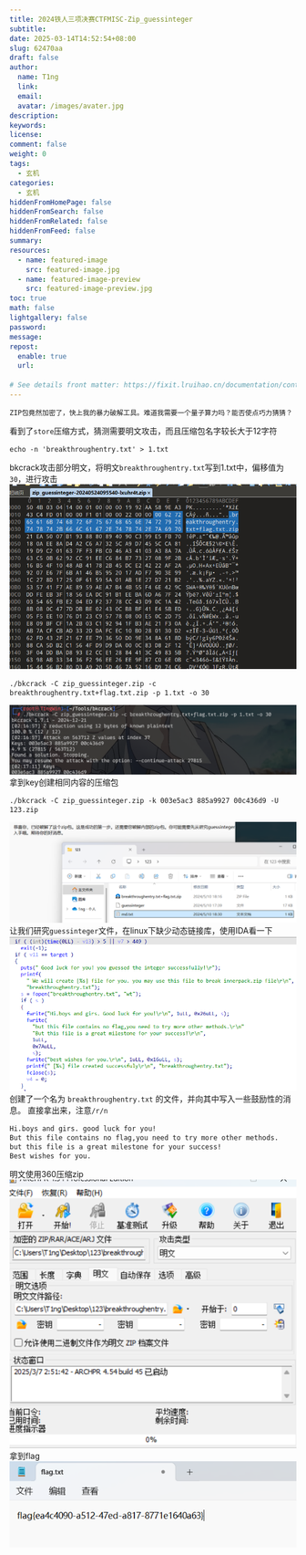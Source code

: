 ```yaml
---
title: 2024铁人三项决赛CTFMISC-Zip_guessinteger
subtitle:
date: 2025-03-14T14:52:54+08:00
slug: 62470aa
draft: false
author:
  name: T1ng
  link:
  email:
  avatar: /images/avater.jpg
description:
keywords:
license:
comment: false
weight: 0
tags:
  - 玄机
categories:
  - 玄机
hiddenFromHomePage: false
hiddenFromSearch: false
hiddenFromRelated: false
hiddenFromFeed: false
summary:
resources:
  - name: featured-image
    src: featured-image.jpg
  - name: featured-image-preview
    src: featured-image-preview.jpg
toc: true
math: false
lightgallery: false
password:
message:
repost:
  enable: true
  url:

# See details front matter: https://fixit.lruihao.cn/documentation/content-management/introduction/#front-matter
---
```


<!--more-->

<!-- Place resource files in the current article directory and reference them using relative paths, like this: `![alt](images/screenshot.jpg)`. -->

```
ZIP包竟然加密了，快上我的暴力破解工具。难道我需要一个量子算力吗？能否使点巧力猜猜？
```

看到了`store`压缩方式，猜测需要明文攻击，而且压缩包名字较长大于12字符

```
echo -n 'breakthroughentry.txt' > 1.txt
```

bkcrack攻击部分明文，将明文`breakthroughentry.txt`写到1.txt中，偏移值为`30`，进行攻击
![](images/403ae6da5151acd9a07ec85d51df2f46.png)

```
./bkcrack -C zip_guessinteger.zip -c breakthroughentry.txt+flag.txt.zip -p 1.txt -o 30
```

![](images/150d4f3928cc5750a776975e0e07c0cc.png)
拿到key创建相同内容的压缩包

```
./bkcrack -C zip_guessinteger.zip -k 003e5ac3 885a9927 00c436d9 -U 123.zip
```

![](images/b2133c34090fdaad4d8173a9274a4476.png)
让我们研究`guessinteger`文件，在linux下缺少动态链接库，使用IDA看一下
![](images/e98d3b592903b6353bb1ba716852ab68.png)
创建了一个名为 `breakthroughentry.txt` 的文件，并向其中写入一些鼓励性的消息。
直接拿出来，注意`/r/n`

```
Hi.boys and girs. good luck for you!
But this file contains no flag,you need to try more other methods.
but this file is a great milestone for your success!
Best wishes for you.

```

明文使用360压缩zip
![](images/c2a978b45a6a75ef8d771c6937629c5e.png)
拿到flag
![](images/7195efe5b1bb69f58a868634fa539821.png)
